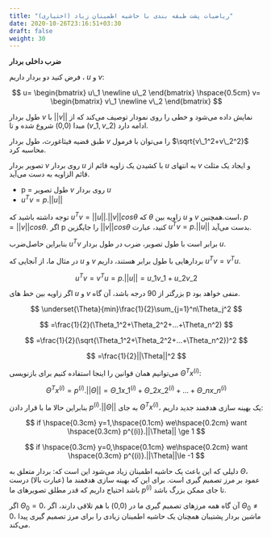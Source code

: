 ```yaml
---
title: "ریاضیات پشت طبقه بندی با حاشیه اطمینان زیاد (اختیاری)"
date: 2020-10-26T23:16:51+03:30
draft: false
weight: 30
---
```


**ضرب داخلی بردار**

فرض کنید دو بردار داریم ، $u$ و $v$:

$$
u=
\begin{bmatrix}
u\_1
\newline
u\_2
\end{bmatrix}
\hspace{0.5cm}
v=
\begin{bmatrix}
v\_1
\newline
v\_2
\end{bmatrix}
$$

طول بردار $v$ با $||v||$ نمایش داده می‌شود و خطی را روی نمودار توصیف می‌کند که از مبدا (0,0) شروع شده و تا $(v\_1,v\_2)$ ادامه دارد.

طبق قضیه فیثاغورث، طول بردار $v$ را می‌توان با فرمول $\sqrt{v\_1^2+v\_2^2}$ محاسبه کرد.

تصویر بردار $v$ روی بردار $u$ با کشیدن یک زاویه قائم از $u$ به انتهای $v$ و ایجاد یک مثلث قائم الزاویه به دست می‌آید.

- p = طول تصویر $v$ روی بردار $u$
- $u^Tv=p.||u||$

توجه داشته باشید که $u^Tv=||u||.||v||cos\theta$ که $\theta$ زاویه بین $u$ و $v$ است.همچنین، $p=||v||cos\theta$. اگر p را جایگزین $||v||cos\theta$ کنید، عبارت
$u^Tv=p.||u||$
بدست می‌آید.

بنابراین حاصل‌ضرب $u^Tv$ برابر است با طول تصویر، ضرب در طول بردار $u$.

در مثال ما، از آنجایی که $u$ و $v$ بردارهایی با طول برابر هستند، داریم
$u^Tv=v^Tu$.

$$
u^Tv=v^Tu=p.||u||=u\_1v\_1+u\_2v\_2
$$

اگر زاویه بین خط های $u$ و $v$ بزرگتر از 90 درجه باشد، آن گاه
p منفی خواهد بود.

$$
\underset{\Theta}{min}\frac{1}{2}\sum_{j=1}^n\Theta_j^2
$$

$$
=\frac{1}{2}(\Theta_1^2+\Theta_2^2+...+\Theta_n^2)
$$

$$
=\frac{1}{2}(\sqrt{\Theta_1^2+\Theta_2^2+...+\Theta_n^2})^2
$$

$$
=\frac{1}{2}||\Theta||^2
$$

می‌توانیم همان قوانین را اینجا استفاده کنیم برای بازنویسی $\Theta^Tx^{(i)}$:

$$
\Theta^Tx^{(i)}=p^{(i)}.||\Theta||=\Theta\_1x\_1^{(i)}+\Theta\_2x\_2^{(i)}+...+\Theta\_nx\_n^{(i)}
$$

بنابراین حالا ما با قرار دادن $p^{(i)}.||\Theta||$ به جای $\Theta^Tx^{(i)}$، یک بهینه سازی هدفمند جدید داریم:

$$
if \hspace{0.3cm} y=1,\hspace{0.1cm} we\hspace{0.2cm} want \hspace{0.3cm} p^{(i)}.||\Theta|| \ge 1
$$

$$
if \hspace{0.3cm} y=0,\hspace{0.1cm} we\hspace{0.2cm} want \hspace{0.3cm} p^{(i)}.||\Theta||\le -1
$$

دلیلی که این باعث یک حاشیه اطمینان زیاد می‌شود این است که:
بردار متعلق به $\Theta$، عمود بر مرز تصمیم گیری است. برای این که بهینه سازی هدفمند ما (عبارت بالا) درست باشد احتیاج داریم که قدر مطلق تصویرهای ما $p^{(i)}$ تا جای ممکن بزرگ باشد.

اگر $\Theta_0=0$، آن گاه همه مرزهای تصمیم گیری ما
در
(0,0)
با هم تلاقی دارند،
اگر $\Theta_0\ne0$، ماشین بردار پشتیبان همچنان یک حاشیه اطمینان زیادی را برای مرز تصمیم گیری پیدا می‌کند.
